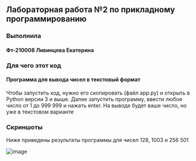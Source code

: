 ## Лабораторная работа №2 по прикладному программированию
### Выполнила
#### Фт-210008 Ливинцева Екатерина
### Для чего этот код
#### Программа для вывода чисел в текстовый формат
 Чтобы запустить код, нужно его скопировать (файл app.py) и открыть в Python версии 3 и выше.
 Далее запустить программу, ввести любое число от 1 до 999 999 и нажать enter.
 На выводе будет ваше число, но уже в текстовом варианте
### Скриншоты
Ниже приведены результаты программы для чисел 128, 1003 и 256 501

![image](https://user-images.githubusercontent.com/113354368/190871246-b4ceecd8-d486-42e9-a9b8-9cbdd2f239bb.png)
